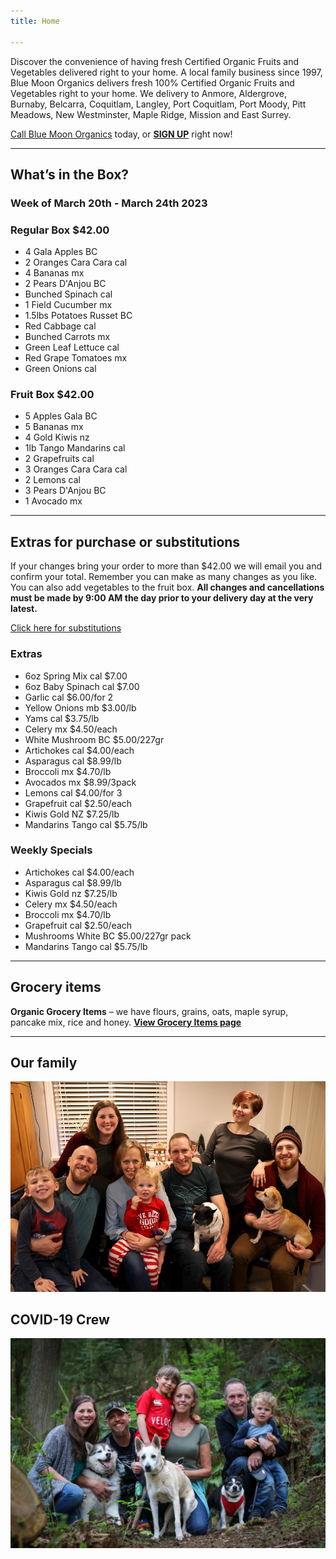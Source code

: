 ```yaml
---
title: Home

---
```

Discover the convenience of having fresh Certified Organic Fruits and Vegetables delivered right to your home. A local family business since 1997, Blue Moon Organics delivers fresh 100% Certified Organic Fruits and Vegetables right to your home. We delivery to Anmore, Aldergrove, Burnaby, Belcarra, Coquitlam, Langley, Port Coquitlam, Port Moody, Pitt Meadows, New Westminster, Maple Ridge, Mission and East Surrey.

[Call Blue Moon Organics](/contact) today, or [**SIGN UP**](/sign-up) right now!

***

## What’s in the Box?

### **Week of March 20th - March 24th 2023**

### Regular Box $42.00

* 4 Gala Apples  BC
* 2 Oranges Cara Cara  cal
* 4 Bananas  mx
* 2 Pears D'Anjou  BC
* Bunched Spinach  cal
* 1 Field Cucumber  mx
* 1.5lbs Potatoes Russet  BC
* Red Cabbage  cal
* Bunched Carrots  mx
* Green Leaf Lettuce  cal
* Red Grape Tomatoes  mx
* Green Onions  cal

### Fruit Box $42.00

* 5 Apples Gala  BC
* 5 Bananas  mx
* 4 Gold Kiwis  nz
* 1lb Tango Mandarins  cal
* 2 Grapefruits  cal
* 3 Oranges Cara Cara  cal
* 2 Lemons  cal
* 3 Pears D'Anjou  BC
* 1 Avocado  mx

***

## Extras for purchase or substitutions

If your changes bring your order to more than $42.00 we will email you and confirm your total. Remember you can make as many changes as you like. You can also add vegetables to the fruit box. **All changes and cancellations must be made by 9:00 AM the day prior to your delivery day at the very latest.**

[Click here for substitutions](/substitutions "Click here for substitutions")

### Extras

* 6oz Spring Mix  cal   $7.00
* 6oz Baby Spinach  cal   $7.00
* Garlic  cal   $6.00/for 2
* Yellow Onions  mb   $3.00/lb
* Yams  cal   $3.75/lb
* Celery  mx   $4.50/each
* White Mushroom  BC  $5.00/227gr
* Artichokes  cal   $4.00/each
* Asparagus  cal   $8.99/lb
* Broccoli  mx    $4.70/lb
* Avocados  mx   $8.99/3pack
* Lemons  cal   $4.00/for 3
* Grapefruit  cal    $2.50/each
* Kiwis Gold  NZ   $7.25/lb
* Mandarins Tango  cal   $5.75/lb

### Weekly Specials

* Artichokes  cal   $4.00/each
* Asparagus  cal  $8.99/lb
* Kiwis Gold  nz    $7.25/lb
* Celery  mx    $4.50/each
* Broccoli  mx   $4.70/lb
* Grapefruit  cal    $2.50/each
* Mushrooms White  BC    $5.00/227gr pack
* Mandarins Tango  cal   $5.75/lb

***

## Grocery items

**Organic Grocery Items** – we have flours, grains, oats, maple syrup, pancake mix, rice and honey. [**View Grocery Items page**](/groceries)

***

## Our family

![Our family.](./uploads/IMG_1376-copy.jpg "Our family")

## COVID-19 Crew

![COVID-19 crew.](./uploads/covid.jpg "COVID-19 crew")